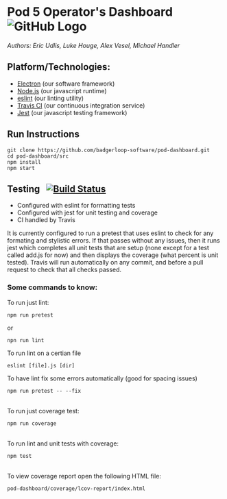 # Pod 5 Operator's Dashboard &nbsp; ![GitHub Logo](https://raw.githubusercontent.com/badgerloop-software/pod-dashboard/master/src/public/images/icon.png)
*Authors: Eric Udlis, Luke Houge, Alex Vesel, Michael Handler*

## Platform/Technologies:
- [Electron](https://electronjs.org) (our software framework)
- [Node.js](https://nodejs.org/en/) (our javascript runtime)
- [eslint](https://eslint.org) (our linting utility)
- [Travis CI](https://travis-ci.org) (our continuous integration service)
- [Jest](http://jestjs.io) (our javascript testing framework)

## Run Instructions
``` 
git clone https://github.com/badgerloop-software/pod-dashboard.git
cd pod-dashboard/src
npm install
npm start
```

## Testing &nbsp; [![Build Status](https://travis-ci.com/badgerloop-software/pod-dashboard.svg?branch=master)](https://travis-ci.com/badgerloop-software/pod-dashboard)
- Configured with eslint for formatting tests
- Configured with jest for unit testing and coverage
- CI handled by Travis

It is currently configured to run a pretest that uses eslint to check for any formating and stylistic errors. If that passes without any issues, then it runs jest which completes all unit tests that are setup (none except for a test called add.js for now) and then displays the coverage (what percent is unit tested). Travis will run automatically on any commit, and before a pull request to check that all checks passed.

### Some commands to know:
To run just lint: 
```
npm run pretest
```
or 
```
npn run lint
```
To run lint on a certian file
```
eslint [file].js [dir]
```
To have lint fix some errors automatically (good for spacing issues)
```
npm run pretest -- --fix
```
\
To run just coverage test:
```  
npm run coverage
```
\
To run lint and unit tests with coverage: 
```
npm test
```
\
To view coverage report  open the following HTML file:
```
pod-dashboard/coverage/lcov-report/index.html
```
<br>
